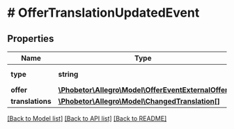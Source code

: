# # OfferTranslationUpdatedEvent

## Properties

Name | Type | Description | Notes
------------ | ------------- | ------------- | -------------
**type** | **string** |  | [optional] [default to 'OFFER_TRANSLATION_UPDATED']
**offer** | [**\Phobetor\Allegro\Model\OfferEventExternalOffer**](OfferEventExternalOffer.md) |  |
**translations** | [**\Phobetor\Allegro\Model\ChangedTranslation[]**](ChangedTranslation.md) |  | [optional]

[[Back to Model list]](../../README.md#models) [[Back to API list]](../../README.md#endpoints) [[Back to README]](../../README.md)
